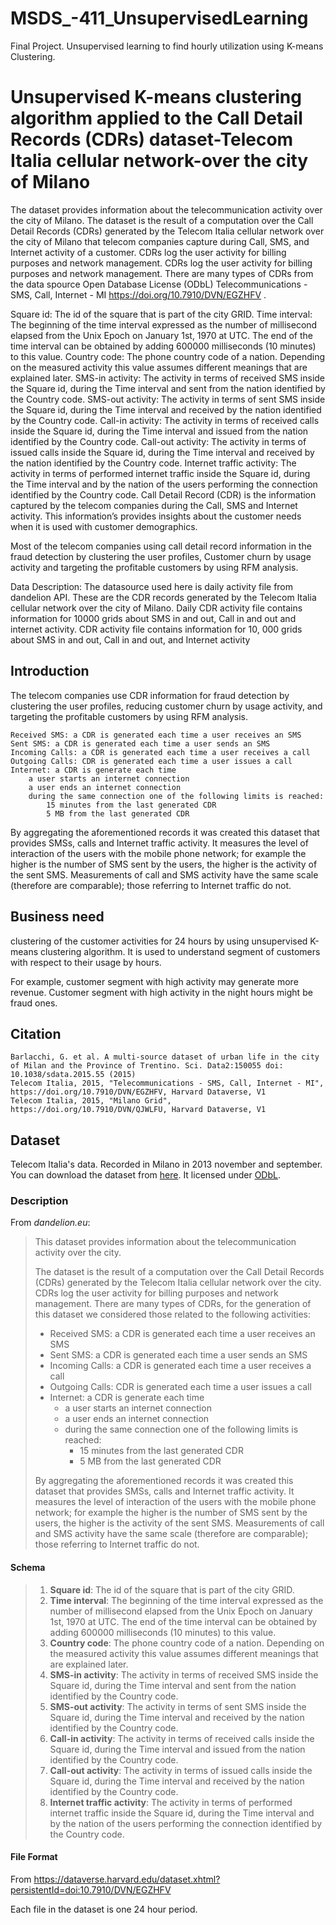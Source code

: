 # MSDS_-411_UnsupervisedLearning
Final Project. Unsupervised learning to find hourly utilization using K-means Clustering. 
# Unsupervised K-means clustering algorithm applied to the Call Detail Records (CDRs) dataset-Telecom Italia cellular network-over the city of Milano
The dataset provides information about the telecommunication activity over the city of Milano. The dataset is the result of a computation over the Call Detail Records (CDRs) generated by the Telecom Italia cellular network over the city of Milano that telecom companies capture during Call, SMS, and Internet activity of a customer. CDRs log the user activity for billing purposes and network management. CDRs log the user activity for billing purposes and network management. There are many types of CDRs from the data spource Open Database License (ODbL) Telecommunications - SMS, Call, Internet - MI https://doi.org/10.7910/DVN/EGZHFV .

Square id: The id of the square that is part of the city GRID.
Time interval: The beginning of the time interval expressed as the number of millisecond elapsed from the Unix Epoch on January 1st, 1970 at UTC. The end of the time interval can be obtained by adding 600000 milliseconds (10 minutes) to this value.
Country code: The phone country code of a nation. Depending on the measured activity this value assumes different meanings that are explained later.
SMS-in activity: The activity in terms of received SMS inside the Square id, during the Time interval and sent from the nation identified by the Country code.
SMS-out activity: The activity in terms of sent SMS inside the Square id, during the Time interval and received by the nation identified by the Country code.
Call-in activity: The activity in terms of received calls inside the Square id, during the Time interval and issued from the nation identified by the Country code.
Call-out activity: The activity in terms of issued calls inside the Square id, during the Time interval and received by the nation identified by the Country code.
Internet traffic activity: The activity in terms of performed internet traffic inside the Square id, during the Time interval and by the nation of the users performing the connection identified by the Country code.
Call Detail Record (CDR) is the information captured by the telecom companies during the Call, SMS and Internet activity. This information’s provides insights about the customer needs when it is used with customer demographics. 

Most of the telecom companies using call detail record information in the fraud detection by clustering the user profiles, Customer churn by usage activity and targeting the profitable customers by using RFM analysis.

Data Description:
The datasource used here is daily activity file from dandelion API. These are the CDR records generated by the Telecom Italia cellular network over the city of Milano. Daily CDR activity file contains information for 10000 grids about SMS in and out, Call in and out and internet activity.  CDR activity file contains information for 10, 000 grids about SMS in and out, Call in and out, and Internet activity 

## Introduction
The telecom companies use CDR information for fraud detection by clustering the user profiles, reducing customer churn by usage activity, and targeting the profitable customers by using RFM analysis.

    Received SMS: a CDR is generated each time a user receives an SMS
    Sent SMS: a CDR is generated each time a user sends an SMS
    Incoming Calls: a CDR is generated each time a user receives a call
    Outgoing Calls: CDR is generated each time a user issues a call
    Internet: a CDR is generate each time
        a user starts an internet connection
        a user ends an internet connection
        during the same connection one of the following limits is reached:​
            15 minutes from the last generated CDR
            5 MB from the last generated CDR

By aggregating the aforementioned records it was created this dataset that provides SMSs, calls and Internet traffic activity. It measures the level of interaction of the users with the mobile phone network; for example the higher is the number of SMS sent by the users, the higher is the activity of the sent SMS. Measurements of call and SMS activity have the same scale (therefore are comparable); those referring to Internet traffic do not.
## Business need
clustering of the customer activities for 24 hours by using unsupervised K-means clustering algorithm. It is used to understand segment of customers with respect to their usage by hours.

For example, customer segment with high activity may generate more revenue. Customer segment with high activity in the night hours might be fraud ones.
## Citation

    Barlacchi, G. et al. A multi-source dataset of urban life in the city of Milan and the Province of Trentino. Sci. Data2:150055 doi: 10.1038/sdata.2015.55 (2015)
    Telecom Italia, 2015, "Telecommunications - SMS, Call, Internet - MI", https://doi.org/10.7910/DVN/EGZHFV, Harvard Dataverse, V1
    Telecom Italia, 2015, "Milano Grid", https://doi.org/10.7910/DVN/QJWLFU, Harvard Dataverse, V1


## Dataset

Telecom Italia's data. Recorded in Milano in 2013 november and september. You can download the dataset from [here](https://dandelion.eu/datamine/open-big-data/). It licensed under [ODbL](https://opendatacommons.org/licenses/odbl/).

### Description

From *dandelion.eu*:

> This dataset provides information about the telecommunication activity over the city.
>
> The dataset is the result of a computation over the Call Detail Records (CDRs) generated by the Telecom Italia cellular network over the city. CDRs log the user activity for billing purposes and network management. There are many types of CDRs, for the generation of this dataset we considered those related to the following activities:
>- Received SMS: a CDR is generated each time a user receives an SMS
>- Sent SMS: a CDR is generated each time a user sends an SMS
>- Incoming Calls: a CDR is generated each time a user receives a call
>- Outgoing Calls: CDR is generated each time a user issues a call
>- Internet: a CDR is generate each time
>	- a user starts an internet connection
>	- a user ends an internet connection
>	- during the same connection one of the following limits is reached:​
>		- 15 minutes from the last generated CDR
>		- 5 MB from the last generated CDR
>
> By aggregating the aforementioned records it was created this dataset that provides SMSs, calls and Internet traffic activity. It measures the level of interaction of the users with the mobile phone network; for example the higher is the number of SMS sent by the users, the higher is the activity of the sent SMS. Measurements of call and SMS activity have the same scale (therefore are comparable); those referring to Internet traffic do not.

#### Schema

>1. **Square id**: The id of the square that is part of the city GRID.
>2. **Time interval**: The beginning of the time interval expressed as the number of millisecond elapsed from the Unix Epoch on January 1st, 1970 at UTC. The end of the time interval can be obtained by adding 600000 milliseconds (10 minutes) to this value.
>3. **Country code**: The phone country code of a nation. Depending on the measured activity this value assumes different meanings that are explained later.
>4. **SMS-in activity**: The activity in terms of received SMS inside the Square id, during the Time interval and sent from the nation identified by the Country code.
>5. **SMS-out activity**: The activity in terms of sent SMS inside the Square id, during the Time interval and received by the nation identified by the Country code.
>6. **Call-in activity**: The activity in terms of received calls inside the Square id, during the Time interval and issued from the nation identified by the Country code.
>7. **Call-out activity**: The activity in terms of issued calls inside the Square id, during the Time interval and received by the nation identified by the Country code.
>8. **Internet traffic activity**: The activity in terms of performed internet traffic inside the Square id, during the Time interval and by the nation of the users performing the connection identified by the Country code.

#### File Format

From https://dataverse.harvard.edu/dataset.xhtml?persistentId=doi:10.7910/DVN/EGZHFV 

Each file in the dataset is one 24 hour period. 
